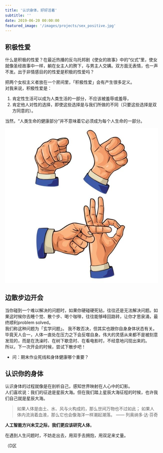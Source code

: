 ```yaml
---
title: '认识身体，好好活着'
subtitle: ''
date: 2019-06-20 00:00:00
featured_image: '/images/projects/sex_positive.jpg'
---
```

## 积极性爱
什么是积极的性爱？在最近热播的反乌托邦剧《使女的故事》中的“仪式”里，使女就像圣经故事中一样，躺在女主人的胯下，与男主人交媾。双方面无表情，也一声不发。出于非情感目的的性爱是积极的性爱吗？  

把两个女权主义者放在一个房间里，「积极性爱」会有产生很多定义。  
对我来说，积极性爱是：
1. 肯定性生活可以成为人类生活的一部分，不应该被羞辱或羞辱，
2. 肯定他人对性的选择，即使这些选择是与我们所做的不同（只要这些选择是双方同意的）。 

当然，“人类生命的健康部分”并不意味着它必须成为每个人生命的一部分。 


<img src="/images/projects/sex_positive.jpg">

## 边散步边开会
当你碰到一个难以解决的问题时，如果你硬碰硬死钻，往往还是无法解决问题。如果这时候你去睡个觉、散个步、喝个咖啡，往往能够峰回路转，让你才思泉涌，最终顺利problem solved。  
我们称这种问题为「玄学问题」。
我不敢否决，但其实也跟你自身身体状态有关。毕竟天人合一，人体一直处在压力之下会反噬自身。伟大的灵感从来都不是被刻意发现的，而是在洗澡时、在树下歇息时、在看电影时，不经意地闪现出来的。  
所以，下一次开会的时候，尝试下散步吧！

* 问：期末作业死线和身体健康哪个重要？

## 认识你的身体
认识身体的过程就像是在剖析自己，感知世界映射在人心中的幻影。  
人们喜欢说：我们的征途是星辰大海。但在我们踏上星辰大海征程的时候，也许我们自己就是星辰大海。
<blockquote>
如果人体是由土、水、风与火构成的，那么世间万物也不过如此；  
如果人体内流淌着血液，那么它也会像海洋一样潮起潮落。
—— 列奥纳多·达·芬奇
</blockquote>

**人工智能方兴未艾之际，我们更应该研究人体**。


在遇到人生问题时，不妨走出去，用双手去拥抱，用双足来丈量。




（D区
